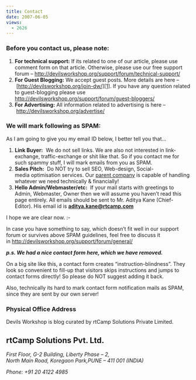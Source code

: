 ```yaml
---
title: Contact
date: 2007-06-05
views:
  - 2626
---
```

### Before you contact us, please note:

  1. **For technical support:** If its related to one of our article, please use comment form on that article. Otherwise, please use our free support forum &#8211; <http://devilsworkshop.org/support/forum/technical-support/>
  2. **For Guest Blogging:** We accept guest posts. More details are here &#8211; [http://devilsworkshop.org/join-dw/][1]. If you have any question related to guest-blogging please use <http://devilsworkshop.org/support/forum/guest-bloggers/>
  3. **For Advertising:** All information related to advertising is here &#8211; <http://devilsworkshop.org/advertise/>

### We will mark following as SPAM:

As I am going to give you my email ID below, I better tell you that&#8230;

  1. **Link Buyer:**  We do not sell links. We are also not interested in link-exchange, traffic-exchange or shit like that. So if you contact me for such spammy stuff, I will mark emails from you as SPAM.
  2. **Sales Pitch:**  Do NOT try to sell SEO, Web-design, Social-media optimisation services. Our <a href="http://rtcamp.com/" onclick="_gaq.push(['_trackEvent', 'outbound-article', 'http://rtcamp.com/', 'parent company']);" >parent company</a> is capable of handling whatever we need technically & financially!
  3. **Hello Admin/Webmaster/etc:**  If your mail starts with greetings to Admin, Webmaster, Owner then we will assume you haven&#8217;t read this page entirely. All emails should be sent to Mr. Aditya Kane (Chief-Editor). His email id is **aditya.kane@rtcamp.com**

I hope we are clear now. <img src="http://devilsworkshop.org/wp-includes/images/smilies/simple-smile.png" alt=":-)" class="wp-smiley" style="height: 1em; max-height: 1em;" />

In case you have something to say, which doesn&#8217;t fit well in our support forum or survives above SPAM guidelines, feel free to discuss it in <http://devilsworkshop.org/support/forum/general/>

***p.s. We had a nice contact form here, which we have removed.***

On a big site like this, a contact form creates &#8220;instruction-blindness&#8221;. They look so convenient to fill-up that visitors skips instructions and jumps to contact forms directly! So please do NOT suggest adding it back.

Also, technically its hard to mark contact form notification mails as SPAM, since they are sent by our own server!

### Physical Office Address

Devils Workshop is blog curated by rtCamp Solutions Private Limited.

## rtCamp Solutions Pvt. Ltd.

<address>
  First Floor, G-2 Building, Liberty Phase &#8211; 2,
</address>

<address>
  North Main Road, Koregaon Park,PUNE &#8211; 411 001 (INDIA)</p> 
  
  <p>
    Phone: +91 20 4122 4985
  </p>
</address>

 [1]: http://devilsworkshop.org/support/forum/guest-bloggers/
